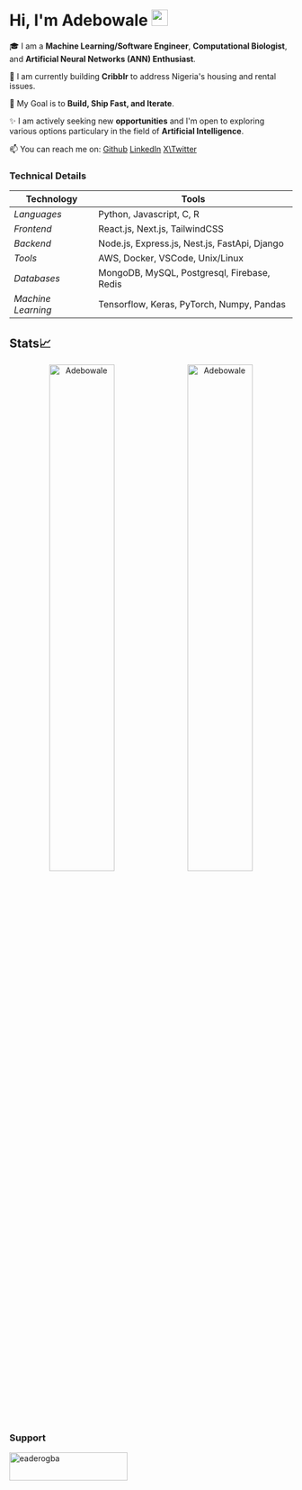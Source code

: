 # Hi, I'm Adebowale <img src="https://github.com/TheDudeThatCode/TheDudeThatCode/blob/master/Assets/Hi.gif" width="29px">


🎓 I am a **Machine Learning/Software Engineer**, **Computational Biologist**, and **Artificial Neural Networks (ANN) Enthusiast**.

🌱 I am currently building **Cribblr** to address Nigeria's housing and rental issues.

🎯 My Goal is to **Build, Ship Fast, and Iterate**.

✨ I am actively seeking new **opportunities** and I'm open to exploring various options particulary in the field of **Artificial Intelligence**.

📫 You can reach me on: [Github](https://github.com/eaderogba) [LinkedIn](https://www.linkedin.com/in/adebowaleaderogba/) [X\Twitter](https://www.x.com/CNeuralMind)

### Technical Details
| Technology | Tools |
| -------------| ------------- |
|*Languages* | Python, Javascript, C, R |
|*Frontend*| React.js, Next.js, TailwindCSS|
|*Backend*| Node.js, Express.js, Nest.js, FastApi, Django|
|*Tools*| AWS, Docker, VSCode, Unix/Linux |
|*Databases*| MongoDB, MySQL, Postgresql, Firebase, Redis |
|*Machine Learning*| Tensorflow, Keras, PyTorch, Numpy, Pandas |



## Stats📈
<p align="center">
<!-- <img width="40%" src="https://github-readme-stats.vercel.app/api/top-langs?username=eaderogba&show_icons=true&theme=dracula&title_color=ff8000&text_color=ffffff&bg_color=6a6a6a&locale=en&layout=compact&hide_border=true" alt="Adebowale" />  -->
<img width="48%" src="https://github-readme-stats.vercel.app/api?username=eaderogba&show_icons=true&theme=dracula&title_color=ff8000&text_color=ffffff&bg_color=6a6a6a&locale=en&hide_border=true" alt="Adebowale" />
<img width="48%" src="https://github-readme-streak-stats.herokuapp.com/?user=eaderogba&theme=highcontrast&hide_border=true" alt="Adebowale" />
</p>

<h3 align="left">Support</h3>
<p><a href="https://www.buymeacoffee.com/eaderogba"> <img align="left" src="https://cdn.buymeacoffee.com/buttons/v2/default-yellow.png" height="50" width="210" alt="eaderogba" /></a><a href="https://ko-fi.com/eaderogba"> <img align="left" 
